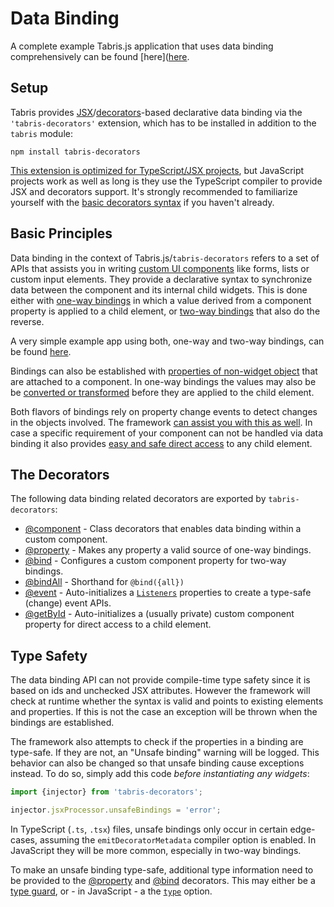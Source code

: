 ---
---
# Data Binding

A complete example Tabris.js application that uses data binding comprehensively can be found [here]([here](https://github.com/eclipsesource/tabris-js-reddit-viewer).

## Setup

Tabris provides [JSX](../JSX.md)/[decorators](http://www.typescriptlang.org/docs/handbook/decorators.html)-based declarative data binding via the `'tabris-decorators'` extension, which has to be installed in addition to the `tabris` module:

```
npm install tabris-decorators
```

 [This extension is optimized for TypeScript/JSX projects](../typescript.md#setup), but JavaScript projects work as well as long is they use the TypeScript compiler to provide JSX and decorators support. It's strongly recommended to familiarize yourself with the [basic decorators syntax](https://www.typescriptlang.org/docs/handbook/decorators.html#class-decorators) if you haven't already.

## Basic Principles

Data binding in the context of Tabris.js/`tabris-decorators` refers to a set of APIs that assists you in writing [custom UI components](./@component.md) like forms, lists or custom input elements. They provide a declarative syntax to synchronize data between the component and its internal child widgets. This is done either with [one-way bindings](./@component.md#one-way-bindings) in which a value derived from a component property is applied to a child element, or [two-way bindings](./@bind.md) that also do the reverse.

A very simple example app using both, one-way and two-way bindings, can be found [here](https://github.com/eclipsesource/tabris-decorators/tree/v3.4.0/examples/labeled-input).

Bindings can also be established with [properties of non-widget object](./@component.md#binding-to-nested-properties) that are attached to a component. In one-way bindings the values may also be be [converted or transformed](./@component.md#conversion) before they are applied to the child element.

Both flavors of bindings rely on property change events to detect changes in the objects involved. The framework [can assist you with this as well](./@property.md). In case a specific requirement of your component can not be handled via data binding it also provides [easy and safe direct access](./@getbyid.md) to any child element.

## The Decorators

The following data binding related decorators are exported by `tabris-decorators`:
  * [@component](./@component.md) - Class decorators that enables data binding within a custom component.
  * [@property](./@property.md) - Makes any property a valid source of one-way bindings.
  * [@bind](./@bind.md) - Configures a custom component property for two-way bindings.
  * [@bindAll](./@bindAll.md) - Shorthand for `@bind({all})`
  * [@event](./@event.md) - Auto-initializes a [`Listeners`](../api/Listeners.md) properties to create a type-safe (change) event APIs.
  * [@getById](./@getById.md) - Auto-initializes a (usually private) custom component property for direct access to a child element.

## Type Safety

The data binding API can not provide compile-time type safety since it is based on ids and unchecked JSX attributes. However the framework will check at runtime whether the syntax is valid and points to existing elements and properties. If this is not the case an exception will be thrown when the bindings are established.

The framework also attempts to check if the properties in a binding are type-safe. If they are not, an "Unsafe binding" warning will be logged. This behavior can also be changed so that unsafe binding cause exceptions instead. To do so, simply add this code *before instantiating any widgets*:

```js
import {injector} from 'tabris-decorators';

injector.jsxProcessor.unsafeBindings = 'error';
```

In TypeScript (`.ts`, `.tsx`) files, unsafe bindings only occur in certain edge-cases, assuming the `emitDecoratorMetadata` compiler option is enabled. In JavaScript they will be more common, especially in two-way bindings.

To make an unsafe binding type-safe, additional type information need to be provided to the [@property](./@property.md) and [@bind](./@bind.md) decorators. This may either be a [type guard](./@property.md#configtypeguard), or - in JavaScript - a the [`type`](./@property.md#configtype) option.
